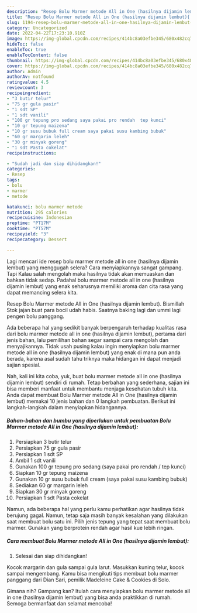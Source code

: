 ```yaml
---
description: "Resep Bolu Marmer metode All in One (hasilnya dijamin lembut){ yang Sempurna,  Menu Buat lebaran"
title: "Resep Bolu Marmer metode All in One (hasilnya dijamin lembut){ yang Sempurna,  Menu Buat lebaran"
slug: 1194-resep-bolu-marmer-metode-all-in-one-hasilnya-dijamin-lembut-yang-sempurna-menu-buat-lebaran
category: Uncategorized
date: 2022-04-22T17:23:10.910Z
image: https://img-global.cpcdn.com/recipes/414bc8a03efbe345/680x482cq70/bolu-marmer-metode-all-in-one-hasilnya-dijamin-lembut-foto-resep-utama.jpg
hideToc: false
enableToc: true
enableTocContent: false
thumbnail: https://img-global.cpcdn.com/recipes/414bc8a03efbe345/680x482cq70/bolu-marmer-metode-all-in-one-hasilnya-dijamin-lembut-foto-resep-utama.jpg
cover: https://img-global.cpcdn.com/recipes/414bc8a03efbe345/680x482cq70/bolu-marmer-metode-all-in-one-hasilnya-dijamin-lembut-foto-resep-utama.jpg
author: Admin
authorAv: notfound
ratingvalue: 4.5
reviewcount: 3
recipeingredient:
- "3 butir telur"
- "75 gr gula pasir"
- "1 sdt SP"
- "1 sdt vanili"
- "100 gr tepung pro sedang saya pakai pro rendah  tep kunci"
- "10 gr tepung maizena"
- "10 gr susu bubuk full cream saya pakai susu kambing bubuk"
- "60 gr margarin leleh"
- "30 gr minyak goreng"
- "1 sdt Pasta cokelat"
recipeinstructions:

- "Sudah jadi dan siap dihidangkan!"
categories:
- Resep
tags:
- bolu
- marmer
- metode

katakunci: bolu marmer metode 
nutrition: 295 calories
recipecuisine: Indonesian
preptime: "PT17M"
cooktime: "PT57M"
recipeyield: "3"
recipecategory: Dessert

---
```



Lagi mencari ide resep bolu marmer metode all in one (hasilnya dijamin lembut) yang menggugah selera? Cara menyiapkannya sangat gampang. Tapi Kalau salah mengolah maka hasilnya tidak akan memuaskan dan bahkan tidak sedap. Padahal bolu marmer metode all in one (hasilnya dijamin lembut) yang enak seharusnya memiliki aroma dan cita rasa yang dapat memancing selera kita.


Resep Bolu Marmer metode All in One (hasilnya dijamin lembut). Bismillah Stok jajan buat para bocil udah habis. Saatnya baking lagi dan ummi lagi pengen bolu panggang.

Ada beberapa hal yang sedikit banyak berpengaruh terhadap kualitas rasa dari bolu marmer metode all in one (hasilnya dijamin lembut), pertama dari jenis bahan, lalu pemilihan bahan segar sampai cara mengolah dan menyajikannya. Tidak usah pusing kalau ingin menyiapkan bolu marmer metode all in one (hasilnya dijamin lembut) yang enak di mana pun anda berada, karena asal sudah tahu triknya maka hidangan ini dapat menjadi sajian spesial.


Nah, kali ini kita coba, yuk, buat bolu marmer metode all in one (hasilnya dijamin lembut) sendiri di rumah. Tetap berbahan yang sederhana, sajian ini bisa memberi manfaat untuk membantu menjaga kesehatan tubuh kita. Anda dapat membuat Bolu Marmer metode All in One (hasilnya dijamin lembut) memakai 10 jenis bahan dan 0 langkah pembuatan. Berikut ini langkah-langkah dalam menyiapkan hidangannya.

<!--inarticleads1-->

##### Bahan-bahan dan bumbu yang diperlukan untuk pembuatan Bolu Marmer metode All in One (hasilnya dijamin lembut):

1. Persiapkan 3 butir telur
1. Persiapkan 75 gr gula pasir
1. Persiapkan 1 sdt SP
1. Ambil 1 sdt vanili
1. Gunakan 100 gr tepung pro sedang (saya pakai pro rendah / tep kunci)
1. Siapkan 10 gr tepung maizena
1. Gunakan 10 gr susu bubuk full cream (saya pakai susu kambing bubuk)
1. Sediakan 60 gr margarin leleh
1. Siapkan 30 gr minyak goreng
1. Persiapkan 1 sdt Pasta cokelat


Namun, ada beberapa hal yang perlu kamu perhatikan agar hasilnya tidak berujung gagal. Namun, tetap saja masih banyak kesalahan yang dilakukan saat membuat bolu satu ini. Pilih jenis tepung yang tepat saat membuat bolu marmer. Gunakan yang berprotein rendah agar hasil kue lebih ringan. 

<!--inarticleads2-->

##### Cara membuat Bolu Marmer metode All in One (hasilnya dijamin lembut):


1. Selesai dan siap dihidangkan!

Kocok margarin dan gula sampai gula larut. Masukkan kuning telur, kocok sampai mengembang. Kamu bisa mengikuti tips membuat bolu marmer panggang dari Dian Sari, pemilik Madeleine Cake &amp; Cookies di Solo. 

Gimana nih? Gampang kan? Itulah cara menyiapkan bolu marmer metode all in one (hasilnya dijamin lembut) yang bisa anda praktikkan di rumah. Semoga bermanfaat dan selamat mencoba!
